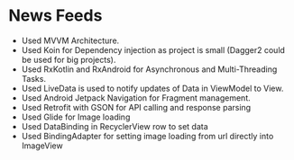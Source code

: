 # News Feeds

- Used MVVM Architecture.
- Used Koin for Dependency injection as project is small (Dagger2 could be used for big projects).
- Used RxKotlin and RxAndroid for Asynchronous and Multi-Threading Tasks.
- Used LiveData is used to notify updates of Data in ViewModel to View.
- Used Android Jetpack Navigation for Fragment management.
- Used Retrofit with GSON for API calling and response parsing
- Used Glide for Image loading
- Used DataBinding in RecyclerView row to set data
- Used BindingAdapter for setting image loading from url directly into ImageView